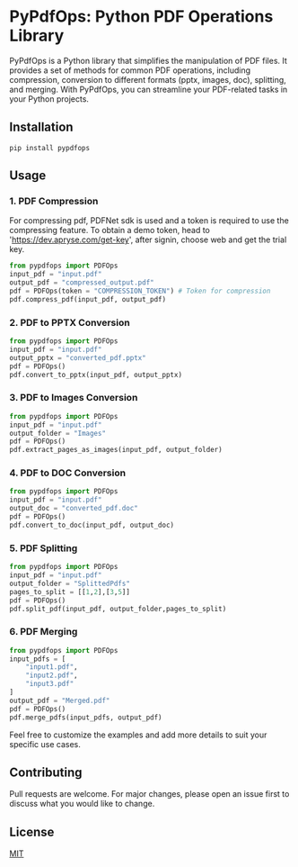 PyPdfOps: Python PDF Operations Library
=======================================

PyPdfOps is a Python library that simplifies the manipulation of PDF files. It provides a set of methods for common PDF operations, including compression, conversion to different formats (pptx, images, doc), splitting, and merging. With PyPdfOps, you can streamline your PDF-related tasks in your Python projects.

Installation
------------

    pip install pypdfops
    

Usage
-----

### 1\. PDF Compression

For compressing pdf, PDFNet sdk is used and a token is required to use the compressing feature. To obtain a demo token, head to 'https://dev.apryse.com/get-key', after signin, choose web and get the trial key.

```python
from pypdfops import PDFOps 
input_pdf = "input.pdf"
output_pdf = "compressed_output.pdf"
pdf = PDFOps(token = "COMPRESSION_TOKEN") # Token for compression
pdf.compress_pdf(input_pdf, output_pdf)
```
    

### 2\. PDF to PPTX Conversion

```python
from pypdfops import PDFOps 
input_pdf = "input.pdf"
output_pptx = "converted_pdf.pptx"
pdf = PDFOps()
pdf.convert_to_pptx(input_pdf, output_pptx)
```
        
    

### 3\. PDF to Images Conversion

```python
from pypdfops import PDFOps 
input_pdf = "input.pdf"
output_folder = "Images"
pdf = PDFOps()
pdf.extract_pages_as_images(input_pdf, output_folder)
```
        
    

### 4\. PDF to DOC Conversion

```python
from pypdfops import PDFOps 
input_pdf = "input.pdf"
output_doc = "converted_pdf.doc"
pdf = PDFOps()
pdf.convert_to_doc(input_pdf, output_doc)
```
        
    

### 5\. PDF Splitting

```python
from pypdfops import PDFOps 
input_pdf = "input.pdf"
output_folder = "SplittedPdfs"
pages_to_split = [[1,2],[3,5]]
pdf = PDFOps()
pdf.split_pdf(input_pdf, output_folder,pages_to_split)
```
        
    

### 6\. PDF Merging

```python
from pypdfops import PDFOps 
input_pdfs = [
    "input1.pdf",
    "input2.pdf",
    "input3.pdf"
]
output_pdf = "Merged.pdf"
pdf = PDFOps()
pdf.merge_pdfs(input_pdfs, output_pdf)
```
        
    

Feel free to customize the examples and add more details to suit your specific use cases.

## Contributing

Pull requests are welcome. For major changes, please open an issue first
to discuss what you would like to change.

## License

[MIT](https://choosealicense.com/licenses/mit/)